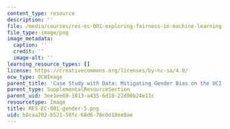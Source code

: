 ```yaml
---
content_type: resource
description: ''
file: /media/courses/res-ec-001-exploring-fairness-in-machine-learning-for-international-development-spring-2020/b8caa202b52150fc68d670c0d18ee8ae_RES-EC-001-gender-5.png
file_type: image/png
image_metadata:
  caption: ''
  credit: ''
  image-alt: ''
learning_resource_types: []
license: https://creativecommons.org/licenses/by-nc-sa/4.0/
ocw_type: OCWImage
parent_title: 'Case Study with Data: Mitigating Gender Bias on the UCI Adult Database'
parent_type: SupplementalResourceSection
parent_uid: 3ee1ee69-1813-a435-6d18-22d90b24e11c
resourcetype: Image
title: RES-EC-001-gender-5.png
uid: b8caa202-b521-50fc-68d6-70c0d18ee8ae
---
```

